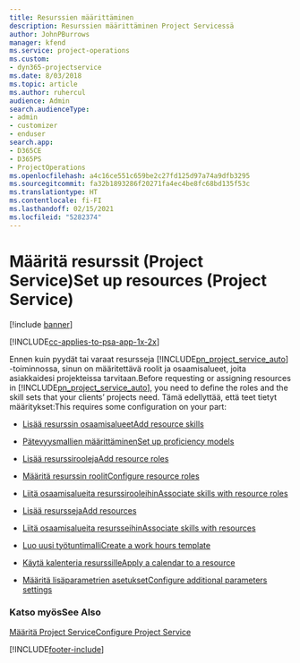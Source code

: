 ```yaml
---
title: Resurssien määrittäminen
description: Resurssien määrittäminen Project Servicessä
author: JohnPBurrows
manager: kfend
ms.service: project-operations
ms.custom:
- dyn365-projectservice
ms.date: 8/03/2018
ms.topic: article
ms.author: ruhercul
audience: Admin
search.audienceType:
- admin
- customizer
- enduser
search.app:
- D365CE
- D365PS
- ProjectOperations
ms.openlocfilehash: a4c16ce551c659be2c27fd125d97a74a9dfb3295
ms.sourcegitcommit: fa32b1893286f20271fa4ec4be8fc68bd135f53c
ms.translationtype: HT
ms.contentlocale: fi-FI
ms.lasthandoff: 02/15/2021
ms.locfileid: "5282374"
---
```

# <a name="set-up-resources-project-service"></a><span data-ttu-id="47ff2-103">Määritä resurssit (Project Service)</span><span class="sxs-lookup"><span data-stu-id="47ff2-103">Set up resources (Project Service)</span></span>

[!include [banner](../includes/psa-now-project-operations.md)]

[!INCLUDE[cc-applies-to-psa-app-1x-2x](../includes/cc-applies-to-psa-app-1x-2x.md)]

<span data-ttu-id="47ff2-104">Ennen kuin pyydät tai varaat resursseja [!INCLUDE[pn_project_service_auto](../includes/pn-project-service-auto.md)] -toiminnossa, sinun on määritettävä roolit ja osaamisalueet, joita asiakkaidesi projekteissa tarvitaan.</span><span class="sxs-lookup"><span data-stu-id="47ff2-104">Before requesting or assigning resources in [!INCLUDE[pn_project_service_auto](../includes/pn-project-service-auto.md)], you need to define the roles and the skill sets that your clients’ projects need.</span></span> <span data-ttu-id="47ff2-105">Tämä edellyttää, että teet tietyt määritykset:</span><span class="sxs-lookup"><span data-stu-id="47ff2-105">This requires some configuration on your part:</span></span>  
  
-   [<span data-ttu-id="47ff2-106">Lisää resurssin osaamisalueet</span><span class="sxs-lookup"><span data-stu-id="47ff2-106">Add resource skills</span></span>](../psa/add-resource-skills.md)  
  
-   [<span data-ttu-id="47ff2-107">Pätevyysmallien määrittäminen</span><span class="sxs-lookup"><span data-stu-id="47ff2-107">Set up proficiency models</span></span>](../psa/set-up-proficiency-models.md)  
  
-   [<span data-ttu-id="47ff2-108">Lisää resurssirooleja</span><span class="sxs-lookup"><span data-stu-id="47ff2-108">Add resource roles</span></span>](../psa/add-resource-roles.md)  
  
-   [<span data-ttu-id="47ff2-109">Määritä resurssin roolit</span><span class="sxs-lookup"><span data-stu-id="47ff2-109">Configure resource roles</span></span>](../psa/configure-resource-roles.md)  
  
-   [<span data-ttu-id="47ff2-110">Liitä osaamisalueita resurssirooleihin</span><span class="sxs-lookup"><span data-stu-id="47ff2-110">Associate skills with resource roles</span></span>](../psa/associate-skills-with-resource-roles.md)  
  
-   [<span data-ttu-id="47ff2-111">Lisää resursseja</span><span class="sxs-lookup"><span data-stu-id="47ff2-111">Add resources</span></span>](../psa/add-resources.md)  
  
-   [<span data-ttu-id="47ff2-112">Liitä osaamisalueita resursseihin</span><span class="sxs-lookup"><span data-stu-id="47ff2-112">Associate skills with resources</span></span>](../psa/associate-skills-with-resources.md)  
  
-   [<span data-ttu-id="47ff2-113">Luo uusi työtuntimalli</span><span class="sxs-lookup"><span data-stu-id="47ff2-113">Create a work hours template</span></span>](../psa/create-work-hours-template.md)  
  
-   [<span data-ttu-id="47ff2-114">Käytä kalenteria resurssille</span><span class="sxs-lookup"><span data-stu-id="47ff2-114">Apply a calendar to a resource</span></span>](../psa/apply-calendar-resource.md)  
  
-   [<span data-ttu-id="47ff2-115">Määritä lisäparametrien asetukset</span><span class="sxs-lookup"><span data-stu-id="47ff2-115">Configure additional parameters settings</span></span>](../psa/configure-additional-parameters-settings.md)  
  
### <a name="see-also"></a><span data-ttu-id="47ff2-116">Katso myös</span><span class="sxs-lookup"><span data-stu-id="47ff2-116">See Also</span></span>  
 [<span data-ttu-id="47ff2-117">Määritä Project Service</span><span class="sxs-lookup"><span data-stu-id="47ff2-117">Configure Project Service</span></span>](../psa/configure.md)


[!INCLUDE[footer-include](../includes/footer-banner.md)]